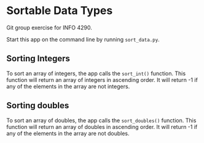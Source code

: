 # Sortable Data Types
Git group exercise for INFO 4290.

Start this app on the command line by running `sort_data.py`.

## Sorting Integers
To sort an array of integers, the app calls the `sort_int()` function. This function will return an array of integers in ascending order. It will return -1 if any of the elements in the array are not integers.

## Sorting doubles
To sort an array of doubles, the app calls the `sort_doubles()` function. This function will return an array of doubles in ascending order. It will return -1 if any of the elements in the array are not doubles.
